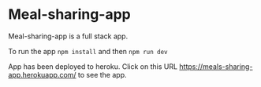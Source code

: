 # Meal-sharing-app

Meal-sharing-app is a full stack app. 

To run the app ```npm install``` and then ```npm run dev```

App has been deployed to heroku. Click on this URL https://meals-sharing-app.herokuapp.com/ to see the app.
